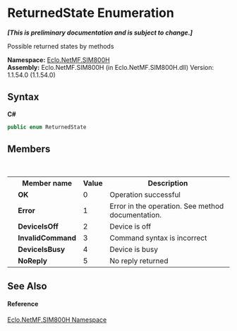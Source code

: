 # ReturnedState Enumeration
 _**\[This is preliminary documentation and is subject to change.\]**_

Possible returned states by methods

**Namespace:**&nbsp;<a href="N_Eclo_NetMF_SIM800H">Eclo.NetMF.SIM800H</a><br />**Assembly:**&nbsp;Eclo.NetMF.SIM800H (in Eclo.NetMF.SIM800H.dll) Version: 1.1.54.0 (1.1.54.0)

## Syntax

**C#**<br />
``` C#
public enum ReturnedState
```


## Members
&nbsp;<table><tr><th></th><th>Member name</th><th>Value</th><th>Description</th></tr><tr><td /><td target="F:Eclo.NetMF.SIM800H.ReturnedState.OK">**OK**</td><td>0</td><td>Operation successful</td></tr><tr><td /><td target="F:Eclo.NetMF.SIM800H.ReturnedState.Error">**Error**</td><td>1</td><td>Error in the operation. See method documentation.</td></tr><tr><td /><td target="F:Eclo.NetMF.SIM800H.ReturnedState.DeviceIsOff">**DeviceIsOff**</td><td>2</td><td>Device is off</td></tr><tr><td /><td target="F:Eclo.NetMF.SIM800H.ReturnedState.InvalidCommand">**InvalidCommand**</td><td>3</td><td>Command syntax is incorrect</td></tr><tr><td /><td target="F:Eclo.NetMF.SIM800H.ReturnedState.DeviceIsBusy">**DeviceIsBusy**</td><td>4</td><td>Device is busy</td></tr><tr><td /><td target="F:Eclo.NetMF.SIM800H.ReturnedState.NoReply">**NoReply**</td><td>5</td><td>No reply returned</td></tr></table>

## See Also


#### Reference
<a href="N_Eclo_NetMF_SIM800H">Eclo.NetMF.SIM800H Namespace</a><br />